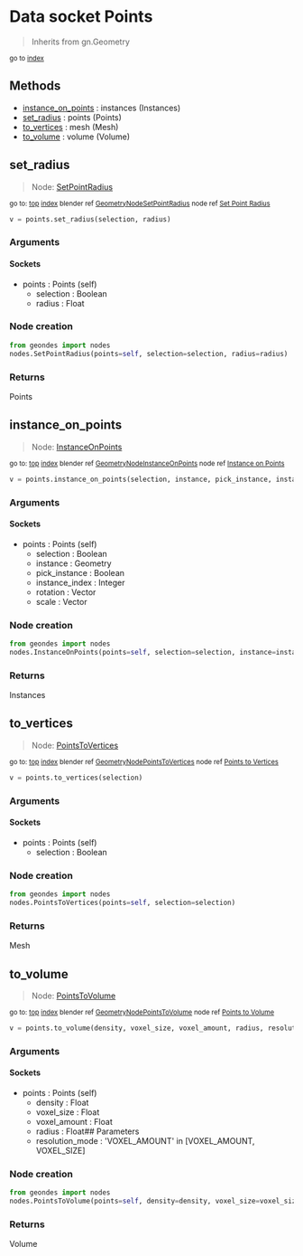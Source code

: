 
# Data socket Points

> Inherits from gn.Geometry
  
<sub>go to [index](/docs/index.md)</sub>



## Methods

- [instance_on_points](#instance_on_points) : instances (Instances)
- [set_radius](#set_radius) : points (Points)
- [to_vertices](#to_vertices) : mesh (Mesh)
- [to_volume](#to_volume) : volume (Volume)

## set_radius

> Node: [SetPointRadius](/docs/nodes/SetPointRadius.md)
  
<sub>go to: [top](#data-socket-points) [index](/docs/index.md)
blender ref [GeometryNodeSetPointRadius](https://docs.blender.org/api/current/bpy.types.GeometryNodeSetPointRadius.html)
node ref [Set Point Radius](https://docs.blender.org/manual/en/latest/modeling/geometry_nodes/point/set_point_radius.html) </sub>

```python
v = points.set_radius(selection, radius)
```

### Arguments


#### Sockets

- points : Points (self)
  - selection : Boolean
  - radius : Float

### Node creation

```python
from geondes import nodes
nodes.SetPointRadius(points=self, selection=selection, radius=radius)
```

### Returns

Points


## instance_on_points

> Node: [InstanceOnPoints](/docs/nodes/InstanceOnPoints.md)
  
<sub>go to: [top](#data-socket-points) [index](/docs/index.md)
blender ref [GeometryNodeInstanceOnPoints](https://docs.blender.org/api/current/bpy.types.GeometryNodeInstanceOnPoints.html)
node ref [Instance on Points](https://docs.blender.org/manual/en/latest/modeling/geometry_nodes/instances/instance_on_points.html) </sub>

```python
v = points.instance_on_points(selection, instance, pick_instance, instance_index, rotation, scale)
```

### Arguments


#### Sockets

- points : Points (self)
  - selection : Boolean
  - instance : Geometry
  - pick_instance : Boolean
  - instance_index : Integer
  - rotation : Vector
  - scale : Vector

### Node creation

```python
from geondes import nodes
nodes.InstanceOnPoints(points=self, selection=selection, instance=instance, pick_instance=pick_instance, instance_index=instance_index, rotation=rotation, scale=scale)
```

### Returns

Instances


## to_vertices

> Node: [PointsToVertices](/docs/nodes/PointsToVertices.md)
  
<sub>go to: [top](#data-socket-points) [index](/docs/index.md)
blender ref [GeometryNodePointsToVertices](https://docs.blender.org/api/current/bpy.types.GeometryNodePointsToVertices.html)
node ref [Points to Vertices](https://docs.blender.org/manual/en/latest/modeling/geometry_nodes/point/points_to_vertices.html) </sub>

```python
v = points.to_vertices(selection)
```

### Arguments


#### Sockets

- points : Points (self)
  - selection : Boolean

### Node creation

```python
from geondes import nodes
nodes.PointsToVertices(points=self, selection=selection)
```

### Returns

Mesh


## to_volume

> Node: [PointsToVolume](/docs/nodes/PointsToVolume.md)
  
<sub>go to: [top](#data-socket-points) [index](/docs/index.md)
blender ref [GeometryNodePointsToVolume](https://docs.blender.org/api/current/bpy.types.GeometryNodePointsToVolume.html)
node ref [Points to Volume](https://docs.blender.org/manual/en/latest/modeling/geometry_nodes/point/points_to_volume.html) </sub>

```python
v = points.to_volume(density, voxel_size, voxel_amount, radius, resolution_mode)
```

### Arguments


#### Sockets

- points : Points (self)
  - density : Float
  - voxel_size : Float
  - voxel_amount : Float
  - radius : Float## Parameters
  - resolution_mode : 'VOXEL_AMOUNT' in [VOXEL_AMOUNT, VOXEL_SIZE]

### Node creation

```python
from geondes import nodes
nodes.PointsToVolume(points=self, density=density, voxel_size=voxel_size, voxel_amount=voxel_amount, radius=radius, resolution_mode=resolution_mode)
```

### Returns

Volume

